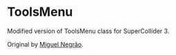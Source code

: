 ToolsMenu
=========

Modified version of ToolsMenu class for SuperCollider 3.

Original by [Miguel Negrão](http://www.friendlyvirus.org/artists/zlb/2009/05/toolsmenu/).